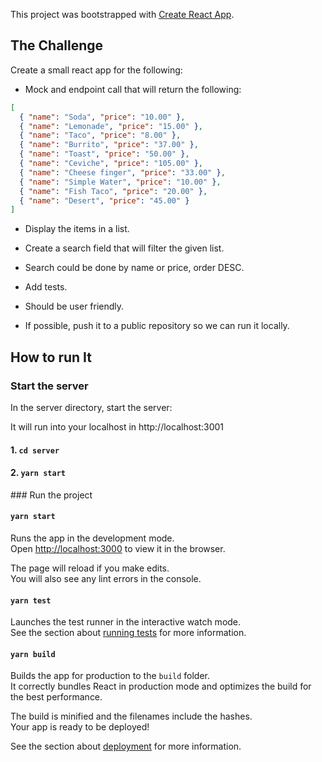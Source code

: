 This project was bootstrapped with [Create React App](https://github.com/facebook/create-react-app).

## The Challenge

Create a small react app for the following:

- Mock and endpoint call that will return the following:

```json
[
  { "name": "Soda", "price": "10.00" },
  { "name": "Lemonade", "price": "15.00" },
  { "name": "Taco", "price": "8.00" },
  { "name": "Burrito", "price": "37.00" },
  { "name": "Toast", "price": "50.00" },
  { "name": "Ceviche", "price": "105.00" },
  { "name": "Cheese finger", "price": "33.00" },
  { "name": "Simple Water", "price": "10.00" },
  { "name": "Fish Taco", "price": "20.00" },
  { "name": "Desert", "price": "45.00" }
]
```

- Display the items in a list.

- Create a search field that will filter the given list.

- Search could be done by name or price, order DESC.

- Add tests.

- Should be user friendly.

- If possible, push it to a public repository so we can run it locally.

## How to run It

### Start the server

In the server directory, start the server:

It will run into your localhost in http://localhost:3001

#### 1. `cd server`

#### 2. `yarn start`

### Run the project


#### `yarn start`

Runs the app in the development mode.<br />
Open [http://localhost:3000](http://localhost:3000) to view it in the browser.

The page will reload if you make edits.<br />
You will also see any lint errors in the console.

#### `yarn test`

Launches the test runner in the interactive watch mode.<br />
See the section about [running tests](https://facebook.github.io/create-react-app/docs/running-tests) for more information.

#### `yarn build`

Builds the app for production to the `build` folder.<br />
It correctly bundles React in production mode and optimizes the build for the best performance.

The build is minified and the filenames include the hashes.<br />
Your app is ready to be deployed!

See the section about [deployment](https://facebook.github.io/create-react-app/docs/deployment) for more information.

